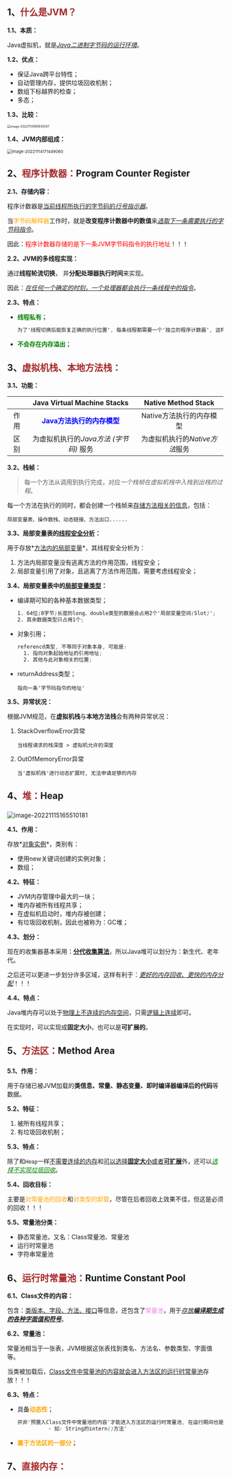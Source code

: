 ## 1、<span style="color:brown">什么是JVM？</span>

**1.1、本质：**

Java虚拟机，就是<u>*Java二进制字节码的运行环境*</u>。

**1.2、优点：**

- 保证Java跨平台特性；
- 自动管理内存，提供垃圾回收机制；
- 数组下标越界的检查；
- 多态；

**1.3、比较：**

<img src="https://raw.githubusercontent.com/root-bine/image/main/Typora-image/JVM-JRE-JDK.png" alt="image-20221114165935547" style="zoom: 50%;" />

**1.4、JVM内部组成：**

<img src="https://raw.githubusercontent.com/root-bine/image/main/Typora-image/JVM-Structure.png" alt="image-20221114171449060" style="zoom: 67%;" />



## 2、<span style="color:brown">程序计数器：</span>Program Counter Register

**2.1、存储内容：**

程序计数器是<u>当前线程所执行的字节码的*行号指示器*</u>。

当<span style="color:orange">字节码解释器</span>工作时，就是**改变程序计数器中的数值**来<u>*选取下一条需要执行的字节码指令*</u>。

因此：<span style="color:red">程序计数器存储的是下一条JVM字节码指令的执行地址</span>！！！

**2.2、JVM的多线程实现：**

通过**线程轮流切换**， 并**分配处理器执行时间**来实现。

因此：<u>*在任何一个确定的时刻，一个处理器都会执行一条线程中的指令*</u>。

**2.3、特点：**

- **<span style="color:green">线程私有</span>**；

  ```scss
  为了'线程切换后能恢复正确的执行位置', 每条线程都需要一个'独立的程序计数器', 这样可以保证每条线程之间计数器互不影响, 独立存储
  ```
  
- **<span style="color:green">不会存在内存溢出</span>**；



## 3、<span style="color:brown">虚拟机栈、本地方法栈：</span>

<!--线程私有，生命周期与线程相同-->

<!--栈内存中栈帧是自动弹出, 因此不需要进行垃圾回收-->

<!--每个线程在创建的时候都会创建一个虚拟机栈, 而物理内存是固定的, 栈内存划分的越大, 可分配的线程数就越少-->

**3.1、功能：**

|      |                Java Virtual Machine Stacks                 |      Native Method Stack       |
| :--: | :--------------------------------------------------------: | :----------------------------: |
| 作用 | **<span style="color:blue">Java方法执行的内存模型</span>** |    Native方法执行的内存模型    |
| 区别 |           为虚拟机执行的*Java方法 (字节码)* 服务           | 为虚拟机执行的*Native方法*服务 |

**3.2、栈帧：**

> 每一个方法从调用到执行完成，对应*一个栈帧在虚拟机栈中入栈到出栈的过程*。

每一个方法在执行的同时，都会创建一个栈帧来<u>存储方法相关的信息</u>，包括：

```apl
局部变量表、操作数栈、动态链接、方法出口......
```

**3.3、局部变量表的<u>线程安全分析</u>：**

用于存放*<u>方法内的局部变量</u>*，其线程安全分析为：

1. 方法内局部变量没有逃离方法的作用范围，线程安全；
2. 局部变量引用了对象，且逃离了方法作用范围，需要考虑线程安全；

**3.4、局部变量表中的<u>局部变量类型</u>：**

- 编译期可知的各种基本数据类型；

  ```scss
  1. 64位(8字节)长度的long、double类型的数据会占用2个'局部变量空间(Slot)';
  2. 其余数据类型只占用1个;
  ```

- 对象引用；

  ```scss
  referencd类型, 不等同于对象本身, 可能是: 
  	1. 指向对象起始地址的引用地址;
  	2. 其他与此对象相关的位置;
  ```

- returnAddress类型；

  ```apl
  指向一条'字节码指令的地址'
  ```

**3.5、异常状况：**

根据JVM规范，在**虚拟机栈**与**本地方法栈**会有两种异常状况：

1. StackOverflowError异常

   ```apl
   当线程请求的栈深度 > 虚拟机允许的深度
   ```

2. OutOfMemoryError异常

   ```apl
   当'虚拟机栈'进行动态扩展时, 无法申请足够的内存
   ```



## 4、<span style="color:brown">堆：</span>Heap

### <!--JDK1.7以后, 方法区存在于Heap的元空间中-->

![image-20221115165510181](https://raw.githubusercontent.com/root-bine/image/main/Typora-image/Heap-Xms.png)

**4.1、作用：**

存放*<u>对象实例</u>*，类别有：

- 使用new关键词创建的实例对象；
- 数组；

**4.2、特征：**

- JVM内存管理中最大的一块；
- 堆内存被所有线程共享；
- 在虚拟机启动时，堆内存被创建；
- 有垃圾回收机制，因此也被称为：GC堆；

**4.3、划分：**

现在的收集器基本采用：<u>**分代收集算法**</u>，所以Java堆可以划分为：新生代、老年代。

之后还可以更进一步划分许多区域，这样有利于：<u>*更好的内存回收、更快的内存分配*</u>！！！

**4.4、特点：**

Java堆内存可以处于<u>物理上不连续的内存空间</u>，只需<u>逻辑上连续</u>即可。

在实现时，可以实现成**固定大小**，也可以是**可扩展的**。



## 5、<span style="color:brown">方法区：</span>Method Area

### <!--在HotSpot虚拟机上, 该区域被称为: 永久代-->

### <!--自JDK1.7以后, 方法区的常量池的逻辑地址还是方法区, 但物理地址则为堆-->

**5.1、作用：**

用于存储已被JVM加载的**类信息、常量、静态变量、即时编译器编译后的代码**等数据。

**5.2、特征：**

1. 被所有线程共享；
2. 有垃圾回收机制；

**5.3、特点：**

除了和`Heap`一样<u>不需要连续的内存</u>和<u>可以选择**固定大小**或者**可扩展**</u>外，还可以<span style="color:green"><u>*选择不实现垃圾回收*</u></span>。

**5.4、回收目标：**

主要是<span style="color:orange">对常量池的回收</span>和<span style="color:orange">对类型的卸载</span>，尽管在后者回收上效果不佳，但这是必须的回收！！！

**5.5、常量池分类：**

- 静态常量池，又名：Class常量池、常量池
- 运行时常量池
- 字符串常量池



## 6、<span style="color:brown">运行时常量池：</span>Runtime Constant Pool

**6.1、Class文件的内容：**

包含：<u>类版本、字段、方法、接口</u>等信息，还包含了<span style="color:violet">常量池</span>，用于<u>*存放**编译期生成的各种字面值和符号***</u>。

**6.2、常量池：**

常量池相当于一张表，JVM根据这张表找到类名、方法名、参数类型、字面值等。

当类被加载后，<u>Class文件中常量池的内容就会进入方法区的运行时常量池</u>存放！！！

**6.3、特点：**

- 具备<span style="color:orange">**动态性**</span>；

  ```scss
  并非'预置入Class文件中常量池的内容'才能进入方法区的运行时常量池, 在运行期间也是可以将'新的常量放入池中'
  			- 如: String的intern()方法'
  ```

- <span style="color:orange">**属于方法区的一部分**</span>；



## 7、<span style="color:brown">直接内存：</span>